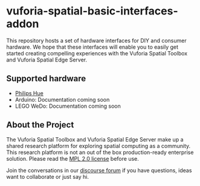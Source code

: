 # vuforia-spatial-basic-interfaces-addon

This repository hosts a set of hardware interfaces for DIY and consumer
hardware. We hope that these interfaces will enable you to easily get started
creating compelling experiences with the Vuforia Spatial Toolbox and Vuforia
Spatial Edge Server.

## Supported hardware

- [Philips Hue](./interfaces/philipsHue/README.md)
- Arduino: Documentation coming soon
- LEGO WeDo: Documentation coming soon

## About the Project
The Vuforia Spatial Toolbox and Vuforia Spatial Edge Server make up a shared research platform for exploring spatial computing as a community. This research platform is not an out of the box production-ready enterprise solution. Please read the [MPL 2.0 license](LICENSE) before use.

Join the conversations in our [discourse forum](https://forum.spatialtoolbox.vuforia.com) if you have questions, ideas want to collaborate or just say hi.

